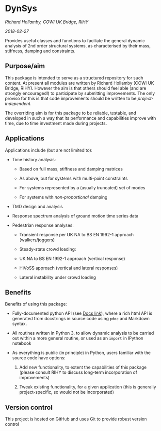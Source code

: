 # DynSys

*Richard Hollamby, COWI UK Bridge, RIHY*

*2018-02-27*

Provides useful classes and functions to faciliate the general dynamic 
analysis of 2nd order structural systems, as characterised by their mass, 
stiffness, damping and constraints.

## Purpose/aim

This package is intended to serve as a structured repository for such content. 
At present all modules are written by Richard Hollamby (COWI UK Bridge, RIHY). 
However the aim is that others should feel able (and are strongly encouraged!) 
to participate by submitting improvements. The only proviso for this is that 
code improvements should be written to be *project-independent*.

The overriding aim is for this package to be reliable, testable, and developed 
in such a way that its performance and capabilities improve with time, due to 
time investment made during projects.

## Applications

Applications include (but are not limited to):

* Time history analysis:

    * Based on full mass, stiffness and damping matrices
    
    * As above, but for systems with multi-point constraints
    
    * For systems represented by a (usually truncated) set of modes
    
    * For systems with *non-proportional* damping
    
* TMD design and analysis
      
* Response spectrum analysis of ground motion time series data

* Pedestrian response analyses:

    * Transient response per UK NA to BS EN 1992-1 approach (walkers/joggers)

    * Steady-state crowd loading:

	* UK NA to BS EN 1992-1 approach (vertical response)

	* HiVoSS approach (vertical and lateral responses)

    * Lateral instability under crowd loading

## Benefits

Benefits of using this package:

* Fully-documented python API (see [Docs link](/docs)), where a rich html API 
  is generated from docstrings in source code using `pdoc` and Markdown syntax.

* All routines written in Python 3, to allow dynamic analysis to be carried 
  out within a more general routine, or used as an `import` in IPython notebook 
  
* As everything is public (in principle) in Python, users familiar with the 
  source code have options:
  
    1. Add new functionality, to extent the capabilities of this package 
    (please consult RIHY to discuss long-term incorporation of improvements)
  
    2. Tweak existing functionality, for a given application
    (this is generally project-specific, so would not be incorporated)
    
## Version control

This project is hosted on GitHub and uses Git to provide robust version control
